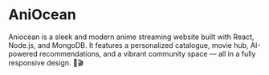 # AniOcean
Aniocean is a sleek and modern anime streaming website built with React, Node.js, and MongoDB. It features a personalized catalogue, movie hub, AI-powered recommendations, and a vibrant community space — all in a fully responsive design. 🌊🎬
